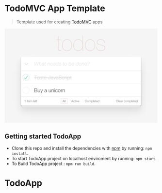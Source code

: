 # TodoMVC App Template

> Template used for creating [TodoMVC](http://todomvc.com) apps

![](https://github.com/tastejs/todomvc-app-css/raw/master/screenshot.png)


## Getting started TodoApp

- Clone this repo and install the dependencies with [npm](https://npmjs.com) by running: `npm install`.
- To start TodoApp project on localhost enviroment by running: `npm start`.
- To Build TodoApp project : `npm run build`.

# TodoApp